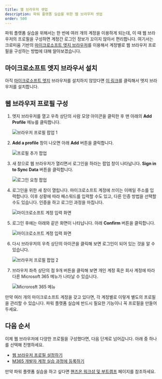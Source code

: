 ```yaml
---
title: 웹 브라우저 셋업
description: 파워 플랫폼 실습을 위한 웹 브라우저 셋업
order: 500
---
```


파워 플랫폼 실습을 위해서는 한 번에 여러 개의 계정을 이용하게 되는데, 이 때 웹 브라우저의 프로필을 구성하면 계정간 로그인 정보가 꼬이지 않아서 편리합니다. 여기서는 크로미움 기반의 [마이크로소프트 엣지 브라우저][edge]를 이용해서 계정별로 웹 브라우저 프로필을 구성하는 방법에 대해 알아보겠습니다.


## 마이크로소프트 엣지 브라우서 설치 ##

아직 [마이크로소프트 엣지][edge] 브라우저를 설치하지 않았다면 [이 링크][edge]를 클릭해서 엣지 브라우저를 설치합니다.


## 웹 브라우저 프로필 구성 ##

1. 엣지 브라우저를 열고 우측 상단의 사람 모양 아이콘을 클릭한 후 맨 아래의 **Add Profile** 메뉴를 클릭합니다.

    ![브라우저 프로필 팝업 1][image-01]

2. **Add a profile** 창이 나오면 아래 **Add** 버튼을 클릭합니다.

    ![프로필 추가 팝업][image-02]

3. 새 창으로 웹 브라우저가 열리면서 로그인을 하라는 팝업 창이 나타납니다. **Sign in to Sync Data** 버튼을 클릭합니다.

    ![로그인 요청 팝업][image-03]

4. 로그인을 위한 새 창이 열립니다. 마이크로소프트 계정에 쓰이는 이메일 주소를 입력합니다. 이후 상황에 따라 패스워드를 입력할 수도 있고, 다른 인증 방법을 선택할 수도 있습니다. 인증을 하고 로그인 과정을 마칩니다.

    ![마이크로소프트 계정 입력 화면][image-04]

5. 로그인 후에는 아래와 같은 화면이 나타납니다. 아래 **Confirm** 버튼을 클릭합니다.

    ![마이크로소프트 계정 입력 화면][image-05]

6. 다시 브라우저의 우측 상단의 아이콘을 클릭해 보면 로그인이 되어 있는 것을 알 수 있습니다.

    ![브라우저 프로필 팝업 2][image-06]

7. 브라우저 좌측 상단의 점 9개 버튼을 클릭해 보면 개인 계정 혹은 회사 계정에 따라 다른 Microsoft 365 메뉴가 나타날 수 있습니다.

    ![Microrosft 365 메뉴][image-07]

만약 여러 개의 마이크로소프트 계정을 갖고 있다면, 각 계정별로 이렇게 별도의 프로필을 관리할 수 있습니다. 파워 플랫폼 실습에 반드시 필요한 기능이니 꼭 프로필을 만들어 두세요.


## 다음 순서 ##

이제 웹 브라우저에 다양한 프로필을 구성했다면, 다음 단계로 넘어갑니다. 아래 중 하나를 선택해 진행하세요.

* [웹 브라우저 프로필 설정하기][handson browser profile]
* [M365 개발자 계정 실습 과정에 등록하기][handson m365 rego]

만약 파워 플랫폼 실습을 하고 싶다면 [핸즈온 워크샵 및 부트캠프](/workshops) 페이지를 참조하세요.


[image-01]: ../images/workshops/browser-setup-01.png
[image-02]: ../images/workshops/browser-setup-02.png
[image-03]: ../images/workshops/browser-setup-03.png
[image-04]: ../images/workshops/browser-setup-04.png
[image-05]: ../images/workshops/browser-setup-05.png
[image-06]: ../images/workshops/browser-setup-06.png
[image-07]: ../images/workshops/browser-setup-07.png


[edge]: https://www.microsoft.com/ko-kr/edge?WT.mc_id=power-34890-juyoo

[handson browser profile]: ../pl-900/web-browser-setup
[handson m365 rego]: ../pl-900/m365-account-registration
